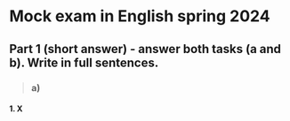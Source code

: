 # Mock exam in English spring 2024



## Part 1 (short answer) - answer both tasks (a and b). Write in full sentences.


> ### **a)**


#### 1. X

